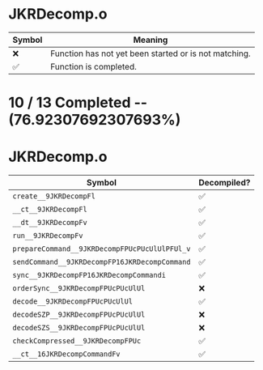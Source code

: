 # JKRDecomp.o
| Symbol | Meaning 
| ------------- | ------------- 
| :x: | Function has not yet been started or is not matching. 
| :white_check_mark: | Function is completed. 


# 10 / 13 Completed -- (76.92307692307693%)
# JKRDecomp.o
| Symbol | Decompiled? |
| ------------- | ------------- |
| `create__9JKRDecompFl` | :white_check_mark: |
| `__ct__9JKRDecompFl` | :white_check_mark: |
| `__dt__9JKRDecompFv` | :white_check_mark: |
| `run__9JKRDecompFv` | :white_check_mark: |
| `prepareCommand__9JKRDecompFPUcPUcUlUlPFUl_v` | :white_check_mark: |
| `sendCommand__9JKRDecompFP16JKRDecompCommand` | :white_check_mark: |
| `sync__9JKRDecompFP16JKRDecompCommandi` | :white_check_mark: |
| `orderSync__9JKRDecompFPUcPUcUlUl` | :x: |
| `decode__9JKRDecompFPUcPUcUlUl` | :white_check_mark: |
| `decodeSZP__9JKRDecompFPUcPUcUlUl` | :x: |
| `decodeSZS__9JKRDecompFPUcPUcUlUl` | :x: |
| `checkCompressed__9JKRDecompFPUc` | :white_check_mark: |
| `__ct__16JKRDecompCommandFv` | :white_check_mark: |
